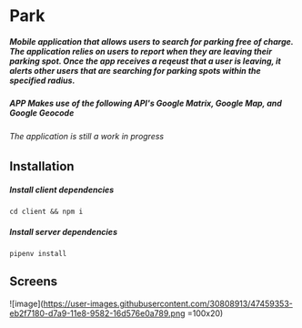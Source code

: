 # Park

##### Mobile application that allows users to search for parking free of charge. The application relies on users to report when they are leaving their parking spot. Once the app receives a reqeust that a user is leaving, it alerts other users that are searching for parking spots within the specified radius.

##### APP Makes use of the following API's Google Matrix, Google Map, and Google Geocode

###### The application is still a work in progress

## Installation
##### Install client dependencies 
``` cd client && npm i ```

##### Install server dependencies 
``` pipenv install ```

## Screens

![image](https://user-images.githubusercontent.com/30808913/47459353-eb2f7180-d7a9-11e8-9582-16d576e0a789.png =100x20)
